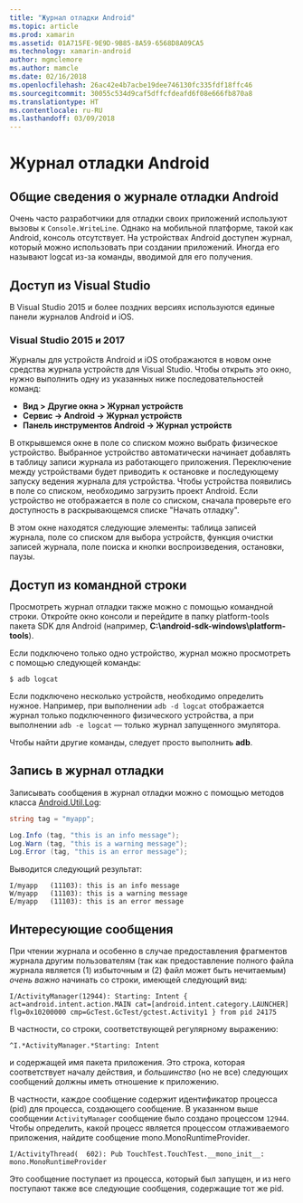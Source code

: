 ```yaml
---
title: "Журнал отладки Android"
ms.topic: article
ms.prod: xamarin
ms.assetid: 01A715FE-9E9D-9B85-8A59-6568D8A09CA5
ms.technology: xamarin-android
author: mgmclemore
ms.author: mamcle
ms.date: 02/16/2018
ms.openlocfilehash: 26ac42e4b7acbe19dee746130fc335fdf18ffc46
ms.sourcegitcommit: 30055c534d9caf5dffcfdeafd6f08e666fb870a8
ms.translationtype: HT
ms.contentlocale: ru-RU
ms.lasthandoff: 03/09/2018
---
```

# <a name="android-debug-log"></a>Журнал отладки Android

## <a name="android-debug-log-overview"></a>Общие сведения о журнале отладки Android

Очень часто разработчики для отладки своих приложений используют вызовы к `Console.WriteLine`. Однако на мобильной платформе, такой как Android, консоль отсутствует. На устройствах Android доступен журнал, который можно использовать при создании приложений. Иногда его называют logcat из-за команды, вводимой для его получения.

## <a name="accessing-from-visual-studio"></a>Доступ из Visual Studio

В Visual Studio 2015 и более поздних версиях используются единые панели журналов Android и iOS.

### <a name="visual-studio-2015--2017"></a>Visual Studio 2015 и 2017

Журналы для устройств Android и iOS отображаются в новом окне средства журнала устройств для Visual Studio. Чтобы открыть это окно, нужно выполнить одну из указанных ниже последовательностей команд: 

-   **Вид > Другие окна > Журнал устройств**
-   **Сервис -> Android -> Журнал устройств**
-   **Панель инструментов Android -> Журнал устройств**

В открывшемся окне в поле со списком можно выбрать физическое устройство. Выбранное устройство автоматически начинает добавлять в таблицу записи журнала из работающего приложения. Переключение между устройствами будет приводить к остановке и последующему запуску ведения журнала для устройства. Чтобы устройства появились в поле со списком, необходимо загрузить проект Android. Если устройство не отображается в поле со списком, сначала проверьте его доступность в раскрывающемся списке "Начать отладку". 

В этом окне находятся следующие элементы: таблица записей журнала, поле со списком для выбора устройств, функция очистки записей журнала, поле поиска и кнопки воспроизведения, остановки, паузы. 



## <a name="accessing-from-the-command-line"></a>Доступ из командной строки

Просмотреть журнал отладки также можно с помощью командной строки. Откройте окно консоли и перейдите в папку platform-tools пакета SDK для Android (например, **C:\android-sdk-windows\platform-tools**). 

Если подключено только одно устройство, журнал можно просмотреть с помощью следующей команды:

```shell
$ adb logcat
```

Если подключено несколько устройств, необходимо определить нужное. Например, при выполнении `adb -d logcat` отображается журнал только подключенного физического устройства, а при выполнении `adb -e logcat` — только журнал запущенного эмулятора. 

Чтобы найти другие команды, следует просто выполнить **adb**.



## <a name="writing-to-the-debug-log"></a>Запись в журнал отладки

Записывать сообщения в журнал отладки можно с помощью методов класса [Android.Util.Log](https://developer.xamarin.com/api/type/Android.Util.Log/): 

```csharp
string tag = "myapp";

Log.Info (tag, "this is an info message");
Log.Warn (tag, "this is a warning message");
Log.Error (tag, "this is an error message");
```

Выводится следующий результат:

```shell
I/myapp   (11103): this is an info message
W/myapp   (11103): this is a warning message
E/myapp   (11103): this is an error message
```


## <a name="interesting-messages"></a>Интересующие сообщения

При чтении журнала и особенно в случае предоставления фрагментов журнала другим пользователям (так как предоставление полного файла журнала является (1) избыточным и (2) файл может быть нечитаемым) *очень важно* начинать со строки, имеющей следующий вид:

```shell
I/ActivityManager(12944): Starting: Intent { act=android.intent.action.MAIN cat=[android.intent.category.LAUNCHER] flg=0x10200000 cmp=GcTest.GcTest/gctest.Activity1 } from pid 24175
```

В частности, со строки, соответствующей регулярному выражению:

```shell
^I.*ActivityManager.*Starting: Intent
```

и содержащей имя пакета приложения. Это строка, которая соответствует началу действия, и *большинство* (но не все) следующих сообщений должны иметь отношение к приложению. 

В частности, каждое сообщение содержит идентификатор процесса (pid) для процесса, создающего сообщение. В указанном выше сообщении `ActivityManager` сообщение было создано процессом `12944`. Чтобы определить, какой процесс является процессом отлаживаемого приложения, найдите сообщение mono.MonoRuntimeProvider. 

```shell
I/ActivityThread(  602): Pub TouchTest.TouchTest.__mono_init__: mono.MonoRuntimeProvider
```

Это сообщение поступает из процесса, который был запущен, и из него поступают также все следующие сообщения, содержащие тот же pid. 
